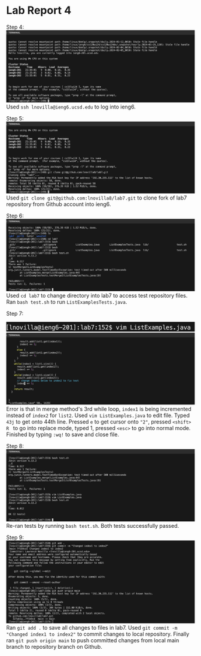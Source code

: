 # Lab Report 4
Step 4:
![IMAGE](step4.png)
Used ```ssh lnovilla@ieng6.ucsd.edu``` to log into ieng6.

Step 5:
![IMAGE](step5.png)
Used ```git clone git@github.com:lnovilla8/lab7.git``` to clone fork of lab7 repository from Github account into ieng6.

Step 6:
![IMAGE](step6.png)
Used ```cd lab7``` to change directory into lab7 to access test repository files. Ran ```bash test.sh``` to run ```ListExamplesTests.java```.

Step 7:

![IMAGE](step7vim.png)
![IMAGE](step7.png)
Error is that in merge method's 3rd while loop, ```index1``` is being incremented instead of ```index2``` for ```list2```. Used ```vim ListExamples.java``` to edit file. Typed ```43j``` to get onto 44th line. Pressed ```e``` to get cursor onto ```"2"```, pressed ```<shift> R ``` to go into replace mode, typed 1, pressed ```<esc>``` to go into normal mode. Finished by typing ```:wq!``` to save and close file.

Step 8:
![IMAGE](step8.png)
Re-ran tests by running ```bash test.sh```. Both tests successfully passed.

Step 9:
![IMAGE](step9.png)
Ran ```git add .``` to save all changes to files in lab7. Used ```git commit -m "Changed index1 to index2"``` to commit changes to local repository. Finally ran ```git push origin main``` to push committed changes from local main branch to repository branch on Github.
